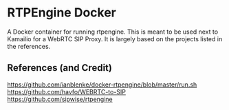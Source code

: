 # RTPEngine Docker

A Docker container for running rtpengine.  This is meant to be used next to Kamailio for a WebRTC SIP Proxy.  It is largely based on the projects listed in the references.

## References (and Credit)
https://github.com/ianblenke/docker-rtpengine/blob/master/run.sh
https://github.com/havfo/WEBRTC-to-SIP
https://github.com/sipwise/rtpengine
